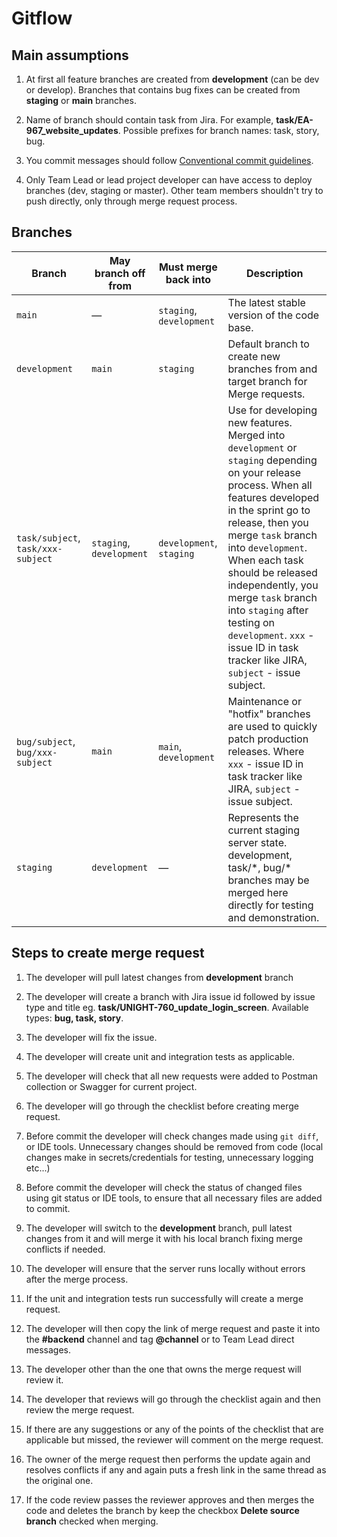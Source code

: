 # Gitflow

## Main assumptions

1. At first all feature branches are created from **development** (can be dev or develop). Branches that contains bug fixes can be created from **staging** or **main** branches.

2. Name of branch should contain task from Jira. For example, **task/EA-967_website_updates**. Possible prefixes for branch names: task, story, bug.

3. You commit messages should follow [Conventional commit guidelines](https://www.conventionalcommits.org/en/v1.0.0/).

4. Only Team Lead or lead project developer can have access to deploy branches (dev, staging or master). Other team members shouldn't try to push directly, only through merge request process.

## Branches

Branch                                   | May branch off from       | Must merge back into          | Description
---------------------------------------- | ------------------------- | ----------------------------- | -----------
`main`                                   | —                         | `staging`, `development`      | The latest stable version of the code base.
`development`                            | `main`                    | `staging`                     | Default branch to create new branches from and target branch for Merge requests.
`task/subject`, `task/xxx-subject`       | `staging`, `development`  | `development`, `staging`      | Use for developing new features. Merged into `development` or `staging` depending on your release process. When all features developed in the sprint go to release, then you merge `task` branch into `development`. When each task should be released independently, you merge  `task` branch into `staging` after testing on `development`. `xxx` - issue ID in task tracker like JIRA, `subject` - issue subject.
`bug/subject`, `bug/xxx-subject`         | `main`                    | `main`, `development`         | Maintenance or "hotfix" branches are used to quickly patch production releases. Where `xxx` - issue ID in task tracker like JIRA, `subject` - issue subject.
`staging`                                | `development`             | —                             | Represents the current staging server state. development, task/\*, bug/\* branches may be merged here directly for testing and demonstration.

## Steps to create merge request

1. The developer will pull latest changes from **development** branch

2. The developer will create a branch with Jira issue id followed by issue type and title eg. **task/UNIGHT-760_update_login_screen**. Available types: **bug, task, story**.

3. The developer will fix the issue.

4. The developer will create unit and integration tests as applicable.

5. The developer will check that all new requests were added to Postman collection or Swagger for current project.

6. The developer will go through the checklist before creating merge request.

7. Before commit the developer will check changes made using `git diff`, or IDE tools. Unnecessary changes should be removed from code (local changes make in secrets/credentials for testing, unnecessary logging etc...)

8. Before commit the developer will check the status of changed files using git status or IDE tools, to ensure that all necessary files are added to commit.

9. The developer will switch to the **development** branch, pull latest changes from it and will merge it with his local branch fixing merge conflicts if needed.

10. The developer will ensure that the server runs locally without errors after the merge process.

11. If the unit and integration tests run successfully will create a merge request.

12. The developer will then copy the link of merge request and paste it into the **#backend** channel and tag **@channel** or to Team Lead direct messages.

13. The developer other than the one that owns the merge request will review it.

14. The developer that reviews will go through the checklist again and then review the merge request.

15. If there are any suggestions or any of the points of the checklist that are applicable but missed, the reviewer will comment on the merge request.

16. The owner of the merge request then performs the update again and resolves conflicts if any and again puts a fresh link in the same thread as the original one.

17. If the code review passes the reviewer approves and then merges the code and deletes the branch by keep the checkbox **Delete source branch** checked when merging.
